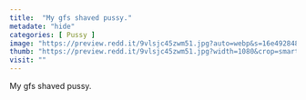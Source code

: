 ```yaml
---
title:  "My gfs shaved pussy."
metadate: "hide"
categories: [ Pussy ]
image: "https://preview.redd.it/9vlsjc45zwm51.jpg?auto=webp&s=16e4928489a530e80f57f2ad216b94a8d54dd345"
thumb: "https://preview.redd.it/9vlsjc45zwm51.jpg?width=1080&crop=smart&auto=webp&s=384b273aabd50432487454b2f9024028494a48ae"
visit: ""
---
```

My gfs shaved pussy.
